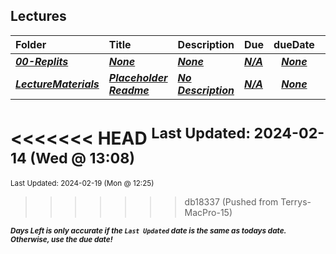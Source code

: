 ## Lectures

| Folder | Title | Description | Due | dueDate |  |
|:------|:------|:------|:------|:-----:|-----|
| ***<a href="https://github.com/rugbyprof/3013-Algorithms/tree/master/Lectures/00-Replits">00-Replits</a>*** | ***<a href="https://github.com/rugbyprof/3013-Algorithms/tree/master/Lectures/00-Replits">None</a>*** | ***<a href="https://github.com/rugbyprof/3013-Algorithms/tree/master/Lectures/00-Replits">None</a>*** | ***<a href="https://github.com/rugbyprof/3013-Algorithms/tree/master/Lectures/00-Replits">N/A</a>*** | ***<a href="https://github.com/rugbyprof/3013-Algorithms/tree/master/Lectures/00-Replits">None</a>*** |  |
| ***<a href="https://github.com/rugbyprof/3013-Algorithms/tree/master/Lectures/LectureMaterials">LectureMaterials</a>*** | ***<a href="https://github.com/rugbyprof/3013-Algorithms/tree/master/Lectures/LectureMaterials"> Placeholder Readme </a>*** | ***<a href="https://github.com/rugbyprof/3013-Algorithms/tree/master/Lectures/LectureMaterials"> No Description</a>*** | ***<a href="https://github.com/rugbyprof/3013-Algorithms/tree/master/Lectures/LectureMaterials">N/A</a>*** | ***<a href="https://github.com/rugbyprof/3013-Algorithms/tree/master/Lectures/LectureMaterials">None</a>*** |  |

<<<<<<< HEAD
<sup>Last Updated: 2024-02-14 (Wed @ 13:08)</sup> 
=======
<sup>Last Updated: 2024-02-19 (Mon @ 12:25)</sup> 
>>>>>>> db18337 (Pushed from Terrys-MacPro-15)

<sup>***Days Left is only accurate if the `Last Updated` date is the same as todays date. Otherwise, use the due date!***</sup> 